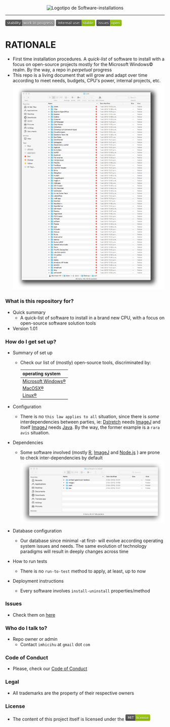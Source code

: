 <p align="center">
  <img src="images/OQwxZwxzR-ywYd028AKRJg.webp?raw=true" alt="Logotipo de Software-installations"/>
</p>

---

![stability-work_in_progress](images/477405737-stability_work_in_progress.png)
![internaluse-green](images/3847436881-internal_use_stable.png)
![issues-open](images/2944199103-issues_open.png)

# RATIONALE #

* First time installation procedures. A _quick-list_ of software to install with a focus on open-source projects mostly for the Microsoft Windows© realm. By the way, a repo in _perpetual_ progress
* This repo is a living document that will grow and adapt over time according to meet needs, budgets, CPU's power, internal projects, etc.
![software.png](images/1919189782-octubre-1-2019.jpg)

### What is this repository for? ###

* Quick summary
    - A quick-list of software to install in a brand new CPU, with a focus on open-source software solution tools
* Version 1.01

### How do I get set up? ###

* Summary of set up
    - Check our list of (mostly) open-source tools, discriminated by:

		| operating system |  
		|:--|
		| [Microsoft Windows®](pc_software_to_install.md) |
		| [MacOSX®](mac_software_to_install.md) |
		| [Linux®](linux_software_to_install.md) |  

* Configuration
    - There is no `this law applies to all` situation, since there is _some_ interdependencies between parties, ie: [Dstretch](dstretch/dstretch_(internal_use).md) needs [ImageJ](https://imagej.nih.gov/ij/index.html) and itself [ImageJ](https://imagej.nih.gov/ij/index.html) needs [Java](https://www.java.com/es/download/). By the way, the former example is a `rara avis` situation.
* Dependencies
    - Some software involved (mostly [R](https://www.r-project.org/), [ImageJ](https://imagej.nih.gov/ij/index.html) and [Node.js](https://nodejs.org/) ) are prone to check inter-dependencies by default 
 ![software.png](images/2206346255-2_install.png)
* Database configuration
    - Our database since minimal -at first- will evolve according operating system issues and needs. The same evolution of technology paradigms will result in deeply changes across time
* How to run tests
    - There is no `run-to-test` method to apply, at least, up to now
* Deployment instructions
    - Every software involves `install-uninstall` properties/method

### Issues ###

* Check them on [here](https://github.com/imhicihu/Software-installations/issues)
     
### Who do I talk to? ###

* Repo owner or admin
    - Contact `imhicihu` at `gmail` dot `com`

### Code of Conduct

* Please, check our [Code of Conduct](code_of_conduct.md)

### Legal ###

* All trademarks are the property of their respective owners

### License ###

* The content of this project itself is licensed under the ![MIT Licence](images/2049852260-MIT-license-green.png)
